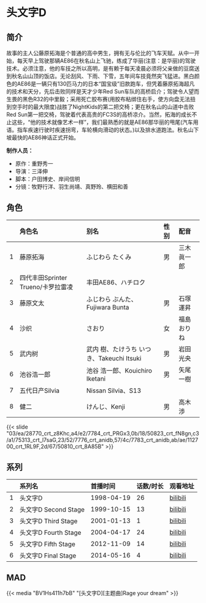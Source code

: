 # 头文字D


## 简介

故事的主人公藤原拓海是个普通的高中男生，拥有无与伦比的飞车天赋。从中一开始，每天早上驾驶那辆AE86在秋名山上飞驰，练成了华丽(注意：是华丽)的驾驶技术。必须注意，他的车技之所以高明，是有赖于每天凌晨必须将父亲做的豆腐送到秋名山山顶的饭店。无论刮风、下雨、下雪，五年间车技竟然突飞猛进。黑白颜色的AE86是一辆只有130匹马力的日本“国宝级”旧款跑车，但凭着藤原拓海超凡的技术和天分，先后击败同样是天才少年Red Sun车队的高桥启介；驾驶令人望而生畏的黑色R32的中里毅；采用死亡胶布赛(用胶布粘绑住右手，使方向盘无法扭到空手时的最大限度)战胜了NightKids的第二把交椅；更在秋名山的山道中击败Red Sun第一把交椅，驾驶着代表高贵的FC3S的高桥凉介。当然，拓海的成长不止这些，“他的技术就像艺术一样”，我们最熟悉的就是AE86那华丽的甩尾(汽车用语。指车疾速行驶时疾速拐弯，车轮横向滑动的状态。)以及排水道跑法。秋名山下坡最快的AE86神话正式开始。

**制作人员：**
- 原作：重野秀一
- 导演：三泽伸
- 脚本：户田博史、岸间信明
- 分镜：牧野行洋、羽生尚靖、真野玲、横田和善

## 角色

|     |   角色名   |   别名  | 性别 |  配音  |
|:--- |:------  |:----      |:---  |:--   |
| 1 | 藤原拓海 | ふじわら たくみ | 男 | 三木眞一郎 |
| 2 | 四代丰田Sprinter Trueno/卡罗拉雷凌 | 丰田AE86、ハチロク |  |  |
| 3 | 藤原文太 | ふじわら ぶんた、Fujiwara Bunta | 男 | 石塚運昇 |
| 4 | 沙织 | さおり | 女 | 福島おりね |
| 5 | 武内树 | 武内 樹、たけうち いつき、Takeuchi Itsuki | 男 | 岩田光央 |
| 6 | 池谷浩一郎 | 池谷 浩一郎、Kouichiro Iketani | 男 | 矢尾一樹 |
| 7 | 五代日产Silvia | Nissan Silvia、S13 |  |  |
| 8 | 健二 | けんじ、Kenji | 男 | 高木渉 |

{{< slide "03/ea/28770_crt_z8Khc,a4/e2/7784_crt_PRGx3,0b/18/50823_crt_fN8gn,c3/a1/75313_crt_l7saG,23/52/7776_crt_anidb,57/4c/7783_crt_anidb,ab/ae/112700_crt_1RL9F,2d/67/50810_crt_8A85B" >}}

## 系列

|     |   系列名   |   首播时间  | 话数/时长  | 观看地址 |
|:---  |:------    |:----      |:---       |:---  |
| 1 | 头文字D | 1998-04-19 | 26 | [bilibili](https://www.bilibili.com/bangumi/play/ss207)  |
| 2 | 头文字D Second Stage | 1999-10-15 | 13 | [bilibili](https://www.bilibili.com/bangumi/play/ss208)  |
| 3 | 头文字D Third Stage | 2001-01-13 | 1 | [bilibili](https://www.bilibili.com/bangumi/play/ss209)  |
| 4 | 头文字D Fourth Stage | 2004-04-17 | 24 | [bilibili](https://www.bilibili.com/bangumi/play/ss210)  |
| 5 | 头文字D Fifth Stage | 2012-11-09 | 14 | [bilibili](https://www.bilibili.com/bangumi/play/ss211)  |
| 6 | 头文字D Final Stage | 2014-05-16 | 4 | [bilibili](https://www.bilibili.com/bangumi/play/ss212)  |
 

## MAD

{{< media  "BV1Hs411h7bB"
"[头文字D][主题曲]Rage your dream"  >}}
